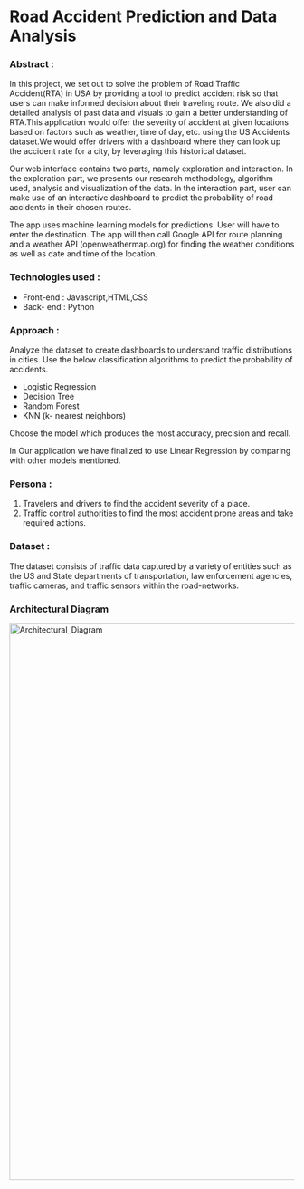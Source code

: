 # Road Accident Prediction and Data Analysis

### Abstract :

In this project, we set out to solve the problem of Road Traffic Accident(RTA) in USA  by providing a tool to predict accident risk so that users can make informed decision about their traveling route. We also did a detailed analysis of past data and visuals to gain a better understanding of RTA.This application would offer the severity of accident at given locations based on factors such as weather, time of day, etc. using the US Accidents dataset.We would offer drivers with a dashboard where they can look up the accident rate for a city,
by leveraging this historical dataset. 

Our web interface contains two parts, namely exploration and interaction. In the exploration part, we presents our research methodology, algorithm used, analysis and visualization of the data. In the interaction part, user can make use of an interactive dashboard to predict the probability of road accidents in their chosen routes.

The app uses machine learning models for predictions. User will have to enter the destination. The app will then call Google API for route planning and a weather API (openweathermap.org) for finding the weather conditions as well as date and time of the location.



### Technologies used :

* Front-end : Javascript,HTML,CSS
* Back- end : Python 



### Approach :
Analyze the dataset to create dashboards to understand traffic distributions in cities.
Use the below classification algorithms to predict the probability of accidents.
* Logistic Regression 
* Decision Tree
* Random Forest
* KNN (k- nearest neighbors)

Choose the model which produces the most accuracy, precision and recall.

In Our application we have finalized to use Linear Regression by comparing with other models mentioned.

### Persona :
1. Travelers and drivers to find the accident severity of a place.
2. Traffic control authorities to find the most accident prone areas and take required actions.


### Dataset : 
The dataset consists of traffic data captured by a variety of entities such as the US and State departments
of transportation, law enforcement agencies, traffic cameras, and traffic sensors within the road-networks.

### Architectural Diagram
<img width="982" alt="Architectural_Diagram" src="https://user-images.githubusercontent.com/78836467/118035007-82845200-b31f-11eb-89c4-2be18e0661f8.png">
